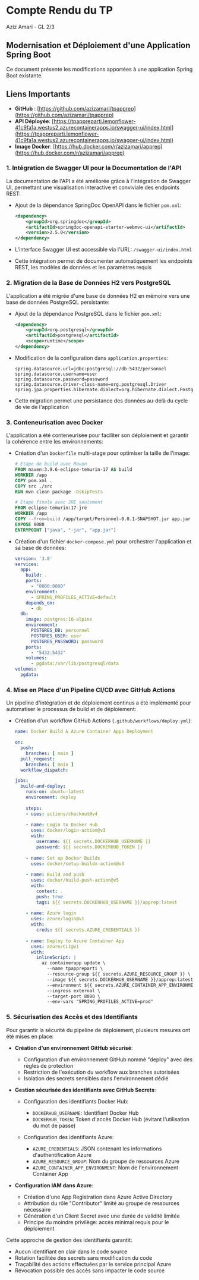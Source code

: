 # Compte Rendu du TP

Aziz Amari - GL 2/3

## Modernisation et Déploiement d'une Application Spring Boot

Ce document présente les modifications apportées à une application Spring Boot existante.

## Liens Importants

- **GitHub** : [https://github.com/azizamari/tpapprep](https://github.com/azizamari/tpapprep)
- **API Déployée**: [https://tpappreparti.lemonflower-41c9fa1a.westus2.azurecontainerapps.io/swagger-ui/index.html](https://tpappreparti.lemonflower-41c9fa1a.westus2.azurecontainerapps.io/swagger-ui/index.html)
- **Image Docker**: [https://hub.docker.com/r/azizamari/apprep](https://hub.docker.com/r/azizamari/apprep)

### 1. Intégration de Swagger UI pour la Documentation de l'API

La documentation de l'API a été améliorée grâce à l'intégration de Swagger UI, permettant une visualisation interactive et conviviale des endpoints REST:

- Ajout de la dépendance SpringDoc OpenAPI dans le fichier `pom.xml`:
  ```xml
  <dependency>
      <groupId>org.springdoc</groupId>
      <artifactId>springdoc-openapi-starter-webmvc-ui</artifactId>
      <version>2.5.0</version>
  </dependency>
  ```

- L'interface Swagger UI est accessible via l'URL: `/swagger-ui/index.html`
- Cette intégration permet de documenter automatiquement les endpoints REST, les modèles de données et les paramètres requis

### 2. Migration de la Base de Données H2 vers PostgreSQL

L'application a été migrée d'une base de données H2 en mémoire vers une base de données PostgreSQL persistante:

- Ajout de la dépendance PostgreSQL dans le fichier `pom.xml`:
  ```xml
  <dependency>
      <groupId>org.postgresql</groupId>
      <artifactId>postgresql</artifactId>
      <scope>runtime</scope>
  </dependency>
  ```

- Modification de la configuration dans `application.properties`:
  ```properties
  spring.datasource.url=jdbc:postgresql://db:5432/personnel
  spring.datasource.username=user
  spring.datasource.password=password
  spring.datasource.driver-class-name=org.postgresql.Driver
  spring.jpa.properties.hibernate.dialect=org.hibernate.dialect.PostgreSQLDialect
  ```

- Cette migration permet une persistance des données au-delà du cycle de vie de l'application

### 3. Conteneurisation avec Docker

L'application a été conteneurisée pour faciliter son déploiement et garantir la cohérence entre les environnements:

- Création d'un `Dockerfile` multi-stage pour optimiser la taille de l'image:
  ```dockerfile
  # Étape de build avec Maven
  FROM maven:3.9.6-eclipse-temurin-17 AS build
  WORKDIR /app
  COPY pom.xml .
  COPY src ./src
  RUN mvn clean package -DskipTests

  # Étape finale avec JRE seulement
  FROM eclipse-temurin:17-jre
  WORKDIR /app
  COPY --from=build /app/target/Personnel-0.0.1-SNAPSHOT.jar app.jar
  EXPOSE 8080
  ENTRYPOINT ["java", "-jar", "app.jar"]
  ```

- Création d'un fichier `docker-compose.yml` pour orchestrer l'application et sa base de données:
  ```yaml
  version: '3.8'
  services:
    app:
      build: .
      ports:
        - "8080:8080"
      environment:
        - SPRING_PROFILES_ACTIVE=default
      depends_on:
        - db
    db:
      image: postgres:16-alpine
      environment:
        POSTGRES_DB: personnel
        POSTGRES_USER: user
        POSTGRES_PASSWORD: password
      ports:
        - "5432:5432"
      volumes:
        - pgdata:/var/lib/postgresql/data
  volumes:
    pgdata:
  ```

### 4. Mise en Place d'un Pipeline CI/CD avec GitHub Actions

Un pipeline d'intégration et de déploiement continus a été implémenté pour automatiser le processus de build et de déploiement:

- Création d'un workflow GitHub Actions (`.github/workflows/deploy.yml`):
  ```yaml
  name: Docker Build & Azure Container Apps Deployment

  on:
    push:
      branches: [ main ]
    pull_request:
      branches: [ main ]
    workflow_dispatch:

  jobs:
    build-and-deploy:
      runs-on: ubuntu-latest
      environment: deploy
      
      steps:
      - uses: actions/checkout@v4
      
      - name: Login to Docker Hub
        uses: docker/login-action@v3
        with:
          username: ${{ secrets.DOCKERHUB_USERNAME }}
          password: ${{ secrets.DOCKERHUB_TOKEN }}
      
      - name: Set up Docker Buildx
        uses: docker/setup-buildx-action@v3
      
      - name: Build and push
        uses: docker/build-push-action@v5
        with:
          context: .
          push: true
          tags: ${{ secrets.DOCKERHUB_USERNAME }}/apprep:latest
      
      - name: Azure login
        uses: azure/login@v1
        with:
          creds: ${{ secrets.AZURE_CREDENTIALS }}
      
      - name: Deploy to Azure Container App
        uses: azure/CLI@v1
        with:
          inlineScript: |
            az containerapp update \
              --name tpappreparti \
              --resource-group ${{ secrets.AZURE_RESOURCE_GROUP }} \
              --image ${{ secrets.DOCKERHUB_USERNAME }}/apprep:latest \
              --environment ${{ secrets.AZURE_CONTAINER_APP_ENVIRONMENT }} \
              --ingress external \
              --target-port 8080 \
              --env-vars "SPRING_PROFILES_ACTIVE=prod"
  ```

### 5. Sécurisation des Accès et des Identifiants

Pour garantir la sécurité du pipeline de déploiement, plusieurs mesures ont été mises en place:

- **Création d'un environnement GitHub sécurisé**:
  - Configuration d'un environnement GitHub nommé "deploy" avec des règles de protection
  - Restriction de l'exécution du workflow aux branches autorisées
  - Isolation des secrets sensibles dans l'environnement dédié

- **Gestion sécurisée des identifiants avec GitHub Secrets**:
  - Configuration des identifiants Docker Hub:
    - `DOCKERHUB_USERNAME`: Identifiant Docker Hub
    - `DOCKERHUB_TOKEN`: Token d'accès Docker Hub (évitant l'utilisation du mot de passe)
  
  - Configuration des identifiants Azure:
    - `AZURE_CREDENTIALS`: JSON contenant les informations d'authentification Azure
    - `AZURE_RESOURCE_GROUP`: Nom du groupe de ressources Azure
    - `AZURE_CONTAINER_APP_ENVIRONMENT`: Nom de l'environnement Container App

- **Configuration IAM dans Azure**:
  - Création d'une App Registration dans Azure Active Directory
  - Attribution du rôle "Contributor" limité au groupe de ressources nécessaire
  - Génération d'un Client Secret avec une durée de validité limitée
  - Principe du moindre privilège: accès minimal requis pour le déploiement

Cette approche de gestion des identifiants garantit:
  - Aucun identifiant en clair dans le code source
  - Rotation facilitée des secrets sans modification du code
  - Traçabilité des actions effectuées par le service principal Azure
  - Révocation possible des accès sans impacter le code source
